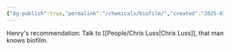```yaml
---
{"dg-publish":true,"permalink":"/chemicals/biofilm/","created":"2025-01-10T15:52:03.983-06:00"}
---
```


Henry's recommendation: Talk to [[People/Chris Luss\|Chris Luss]], that man knows biofilm.
